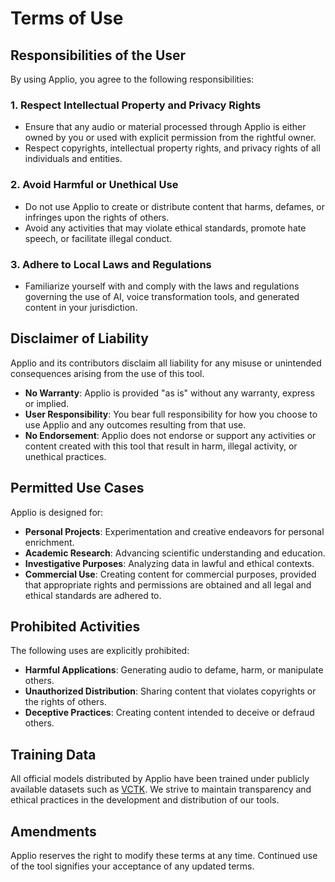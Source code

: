 # Terms of Use

## Responsibilities of the User

By using Applio, you agree to the following responsibilities:

### 1. Respect Intellectual Property and Privacy Rights

- Ensure that any audio or material processed through Applio is either owned by you or used with explicit permission from the rightful owner.
- Respect copyrights, intellectual property rights, and privacy rights of all individuals and entities.

### 2. Avoid Harmful or Unethical Use

- Do not use Applio to create or distribute content that harms, defames, or infringes upon the rights of others.
- Avoid any activities that may violate ethical standards, promote hate speech, or facilitate illegal conduct.

### 3. Adhere to Local Laws and Regulations

- Familiarize yourself with and comply with the laws and regulations governing the use of AI, voice transformation tools, and generated content in your jurisdiction.

## Disclaimer of Liability

Applio and its contributors disclaim all liability for any misuse or unintended consequences arising from the use of this tool.

- **No Warranty**: Applio is provided "as is" without any warranty, express or implied.
- **User Responsibility**: You bear full responsibility for how you choose to use Applio and any outcomes resulting from that use.
- **No Endorsement**: Applio does not endorse or support any activities or content created with this tool that result in harm, illegal activity, or unethical practices.

## Permitted Use Cases

Applio is designed for:

- **Personal Projects**: Experimentation and creative endeavors for personal enrichment.
- **Academic Research**: Advancing scientific understanding and education.
- **Investigative Purposes**: Analyzing data in lawful and ethical contexts.
- **Commercial Use**: Creating content for commercial purposes, provided that appropriate rights and permissions are obtained and all legal and ethical standards are adhered to.

## Prohibited Activities

The following uses are explicitly prohibited:

- **Harmful Applications**: Generating audio to defame, harm, or manipulate others.
- **Unauthorized Distribution**: Sharing content that violates copyrights or the rights of others.
- **Deceptive Practices**: Creating content intended to deceive or defraud others.

## Training Data

All official models distributed by Applio have been trained under publicly available datasets such as [VCTK](https://huggingface.co/datasets/PRO100KatYT/Applio-Dataset). We strive to maintain transparency and ethical practices in the development and distribution of our tools.

## Amendments

Applio reserves the right to modify these terms at any time. Continued use of the tool signifies your acceptance of any updated terms.
